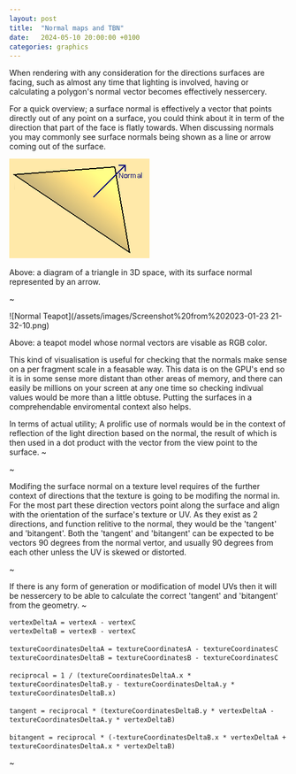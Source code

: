 ```yaml
---
layout: post
title:  "Normal maps and TBN"
date:   2024-05-10 20:00:00 +0100
categories: graphics
---
```

When rendering with any consideration for the directions surfaces are facing, such as almost any time that lighting is involved, having or calculating a polygon's normal vector becomes effectively nessercery.

For a quick overview; a surface normal is effectively a vector that points directly out of any point on a surface, you could think about it in term of the direction that part of the face is flatly towards. When discussing normals you may commonly see surface normals being shown as a line or arrow coming out of the surface.

![Normal Diagram](/assets/images/normal.png)

Above: a diagram of a triangle in 3D space, with its surface normal represented by an arrow.

~

![Normal Teapot](/assets/images/Screenshot%20from%202023-01-23 21-32-10.png)

Above: a teapot model whose normal vectors are visable as RGB color.

This kind of visualisation is useful for checking that the normals make sense on a per fragment scale in a feasable way. This data is on the GPU's end so it is in some sense more distant than other areas of memory, and there can easily be millions on your screen at any one time so checking indivual values would be more than a little obtuse. Putting the surfaces in a comprehendable enviromental context also helps.

In terms of actual utility; A prolific use of normals would be in the context of reflection of the light direction based on the normal, the result of which is then used in a dot product with the vector from the view point to the surface. ~

~

Modifing the surface normal on a texture level requires of the further context of directions that the texture is going to be modifing the normal in. For the most part these direction vectors point along the surface and align with the orientation of the surface's texture or UV. As they exist as 2 directions, and function relitive to the normal, they would be the 'tangent' and 'bitangent'. Both the 'tangent' and 'bitangent' can be expected to be vectors 90 degrees from the normal vertor, and usually 90 degrees from each other unless the UV is skewed or distorted.

~

If there is any form of generation or modification of model UVs then it will be nessercery to be able to calculate the correct 'tangent' and 'bitangent' from the geometry. ~

```
vertexDeltaA = vertexA - vertexC
vertexDeltaB = vertexB - vertexC

textureCoordinatesDeltaA = textureCoordinatesA - textureCoordinatesC
textureCoordinatesDeltaB = textureCoordinatesB - textureCoordinatesC

reciprocal = 1 / (textureCoordinatesDeltaA.x * textureCoordinatesDeltaB.y - textureCoordinatesDeltaA.y * textureCoordinatesDeltaB.x)

tangent = reciprocal * (textureCoordinatesDeltaB.y * vertexDeltaA - textureCoordinatesDeltaA.y * vertexDeltaB)

bitangent = reciprocal * (-textureCoordinatesDeltaB.x * vertexDeltaA + textureCoordinatesDeltaA.x * vertexDeltaB)
```

~
